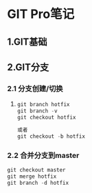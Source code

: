 # GIT Pro笔记

## 1.GIT基础





## 2.GIT分支

### 2.1 分支创建/切换

1. ```js
   git branch hotfix
   git branch -v
   git checkout hotfix
   
   或者
   git checkout -b hotfix
   
   ```

### 2.2 合并分支到master

```java
git checkout master
git merge hotfix
git branch -d hotfix
```

